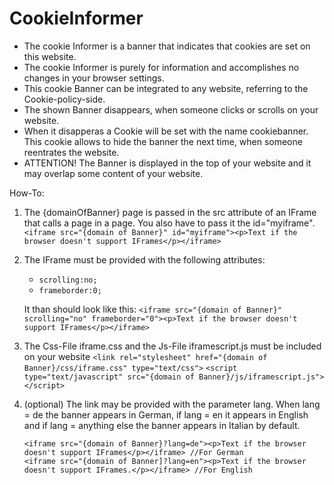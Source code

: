 # CookieInformer

*   The cookie Informer is a banner that indicates that cookies are set on this website.
*   The cookie Informer is purely for information and accomplishes no changes in your browser settings.
*   This cookie Banner can be integrated to any website, referring to the Cookie-policy-side.
*   The shown Banner disappears, when someone clicks or scrolls on your website.
*   When it disapperas a Cookie will be set with the name cookiebanner. This cookie allows to hide the banner the next time, when someone reentrates the website.
*   ATTENTION! The Banner is displayed in the top of your website and it may overlap some content of your website.

How-To:

1. The {domainOfBanner} page is passed in the src attribute of an IFrame that calls a page in a page. You also have to pass it the id="myiframe".
    `<iframe src="{domain of Banner}" id="myiframe"><p>Text if the browser doesn't support IFrames</p></iframe>`

2. The IFrame must be provided with the following attributes: 
    *   `scrolling:no;`
    *   `frameborder:0;`
    
    It than should look like this:
    `<iframe src="{domain of Banner}" scrolling="no" frameborder="0"><p>Text if the browser doesn't support IFrames</p></iframe>`
    
3. The Css-File iframe.css and the Js-File iframescript.js must be included on your website
   `<link rel="stylesheet" href="{domain of Banner}/css/iframe.css" type="text/css">`
   `<script type="text/javascript" src="{domain of Banner}/js/iframescript.js"></script>`
                                            

3. (optional) The link may be provided with the parameter lang. When lang = de the banner appears in German, if lang = en     it appears in English and if lang = anything else the banner appears in Italian by default.
    ```
    <iframe src="{domain of Banner}?lang=de"><p>Text if the browser doesn't support IFrames</p></iframe> //For German
    <iframe src="{domain of Banner]?lang=en"><p>Text if the browser doesn't support IFrames.</p></iframe> //For English
    ```
